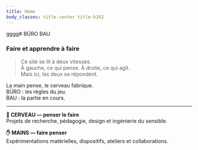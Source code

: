 ```yaml
---
title: Home
body_classes: title-center title-h1h2
---
```

gggg# BÜRO BAU  
### Faire et apprendre à faire

> Ce site se lit à deux vitesses.  
> À gauche, ce qui pense. À droite, ce qui agit.  
> Mais ici, les deux se répondent.

La main pense, le cerveau fabrique.  
BÜRO : les règles du jeu.  
BAU : la partie en cours.

---

**🧠 CERVEAU — penser le faire**  
Projets de recherche, pédagogie, design et ingénierie du sensible.

**✋ MAINS — faire penser**  
Expérimentations matérielles, dispositifs, ateliers et collaborations.

